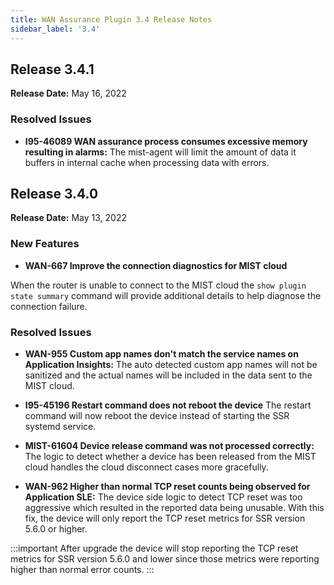 ```yaml
---
title: WAN Assurance Plugin 3.4 Release Notes
sidebar_label: '3.4'
---
```


## Release 3.4.1
**Release Date:** May 16, 2022

### Resolved Issues

- **I95-46089 WAN assurance process consumes excessive memory resulting in alarms:** The mist-agent will limit the amount of data it buffers in internal cache when processing data with errors.

## Release 3.4.0

**Release Date:** May 13, 2022
### New Features
- **WAN-667 Improve the connection diagnostics for MIST cloud**

When the router is unable to connect to the MIST cloud the `show plugin state summary` command will provide additional details to help diagnose the connection failure.

### Resolved Issues

- **WAN-955 Custom app names don't match the service names on Application Insights:** The auto detected custom app names will not be sanitized and the actual names will be included in the data sent to the MIST cloud.

- **I95-45196 Restart command does not reboot the device** The restart command will now reboot the device instead of starting the SSR systemd service.

- **MIST-61604 Device release command was not processed correctly:** The logic to detect whether a device has been released from the MIST cloud handles the cloud disconnect cases more gracefully.

- **WAN-962 Higher than normal TCP reset counts being observed for Application SLE:** The device side logic to detect TCP reset was too aggressive which resulted in the reported data being unusable. With this fix, the device will only report the TCP reset metrics for SSR version 5.6.0 or higher.

:::important
After upgrade the device will stop reporting the TCP reset metrics for SSR version 5.6.0 and lower since those metrics were reporting higher than normal error counts.
:::
